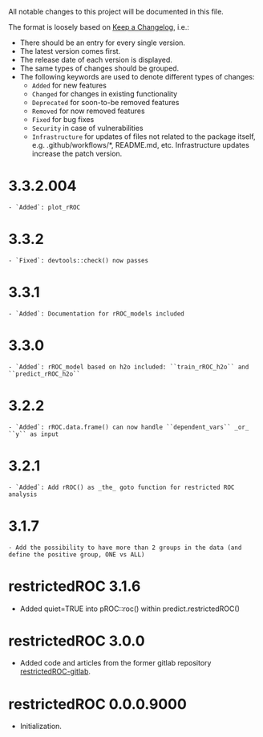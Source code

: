 All notable changes to this project will be documented in this file.

The format is loosely based on [Keep a Changelog](https://keepachangelog.com/en/1.0.0/), i.e.:

- There should be an entry for every single version.
- The latest version comes first.
- The release date of each version is displayed.
- The same types of changes should be grouped.
- The following keywords are used to denote different types of changes:
  - `Added` for new features
  - `Changed` for changes in existing functionality
  - `Deprecated` for soon-to-be removed features
  - `Removed` for now removed features
  - `Fixed` for bug fixes
  - `Security` in case of vulnerabilities
  - `Infrastructure` for updates of files not related to the package itself,
    e.g. .github/workflows/*, README.md, etc. Infrastructure updates increase
    the patch version.

# 3.3.2.004
    - `Added`: plot_rROC

# 3.3.2
    - `Fixed`: devtools::check() now passes

# 3.3.1
    - `Added`: Documentation for rROC_models included 

# 3.3.0
    - `Added`: rROC_model based on h2o included: ``train_rROC_h2o`` and ``predict_rROC_h2o``

# 3.2.2
    - `Added`: rROC.data.frame() can now handle ``dependent_vars`` _or_ ``y`` as input

# 3.2.1
    - `Added`: Add rROC() as _the_ goto function for restricted ROC analysis


# 3.1.7

    - Add the possibility to have more than 2 groups in the data (and define the positive group, ONE vs ALL)

# restrictedROC 3.1.6

  - Added quiet=TRUE into pROC::roc() within predict.restrictedROC()

# restrictedROC 3.0.0

  - Added code and articles from the former gitlab repository
    [restrictedROC-gitlab](https://git.uni-regensburg.de/03_projects/theory/restrictedROC).

# restrictedROC 0.0.0.9000

* Initialization.
